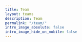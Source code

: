 ```yaml
---
title: Team
layout: teams
description: Team
permalink: "/team/"
intro_image_absolute: false
intro_image_hide_on_mobile: false
---
```


